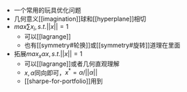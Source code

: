 - 一个常用的玩具优化问题
- 几何意义[[imagination]]球和[[hyperplane]]相切
- $max \sum x_i, s.t.||x||=1$
  - 可以[[lagrange]]
  - 也有[[symmetry#轮换]]或[[symmetry#旋转]]道理在里面
- 拓展$max_x \alpha x,s.t. ||x||=1$
  - 可以[[lagrange]]或者几何直观理解
  - $x,\alpha$同向即可，$x^*=\alpha/||\alpha||$
  - [[sharpe-for-portfolio]]用到
